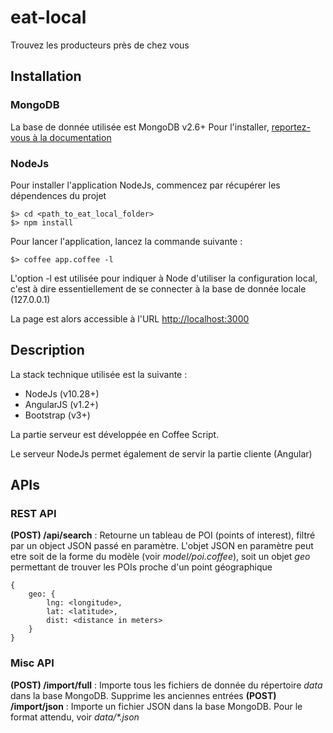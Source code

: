 eat-local
=========

Trouvez les producteurs près de chez vous


## Installation

### MongoDB

La base de donnée utilisée est MongoDB v2.6+
Pour l'installer, [reportez-vous à la documentation](http://docs.mongodb.org/manual/installation/)

### NodeJs

Pour installer l'application NodeJs, commencez par récupérer les dépendences du projet

```
$> cd <path_to_eat_local_folder>
$> npm install
```

Pour lancer l'application, lancez la commande suivante :

```
$> coffee app.coffee -l
```

L'option -l est utilisée pour indiquer à Node d'utiliser la configuration local, c'est à dire essentiellement de se
connecter à la base de donnée locale (127.0.0.1)

La page est alors accessible à l'URL [http://localhost:3000](http://localhost:3000)


## Description

La stack technique utilisée est la suivante :
- NodeJs (v10.28+)
- AngularJS (v1.2+)
- Bootstrap (v3+)

La partie serveur est développée en Coffee Script.

Le serveur NodeJs permet également de servir la partie cliente (Angular)


## APIs

### REST API
**(POST) /api/search** : Retourne un tableau de POI (points of interest), filtré par un object JSON passé en paramètre.
L'objet JSON en paramètre peut etre soit de la forme du modèle (voir _model/poi.coffee_), soit un objet _geo_ permettant
de trouver les POIs proche d'un point géographique

```
{
    geo: {
        lng: <longitude>,
        lat: <latitude>,
        dist: <distance in meters>
    }
}
```

### Misc API
**(POST) /import/full** : Importe tous les fichiers de donnée du répertoire _data_ dans la base MongoDB. Supprime les anciennes entrées
**(POST) /import/json** : Importe un fichier JSON dans la base MongoDB. Pour le format attendu, voir _data/*.json_